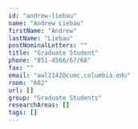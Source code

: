 ```yaml
---
id: "andrew-liebau"
name: "Andrew Liebau"
firstName: "Andrew"
lastName: "Liebau"
postNominalLetters: ""
title: "Graduate Student"
phone: "851-4566/67/68"
fax: ""
email: "awl2142@cumc.columbia.edu"
room: "602"
url: []
group: "Graduate Students"
researchAreas: []
tags: []
---
```

